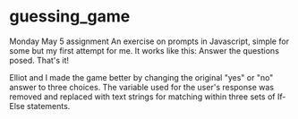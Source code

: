 # guessing_game
Monday May 5 assignment
An exercise on prompts in Javascript, simple for some but my first attempt for me.
It works like this: Answer the questions posed. That's it!

Elliot and I made the game better by changing the original "yes" or "no" answer to three choices. The variable used for the user's response was removed and replaced with text strings for matching within three sets of If-Else statements.
